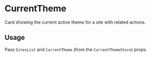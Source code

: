 CurrentTheme
============

Card showing the current active theme for a site with related actions.

## Usage

Pass `SitesList` and `CurrentTheme` (from the `CurrentThemeStore`) props.


